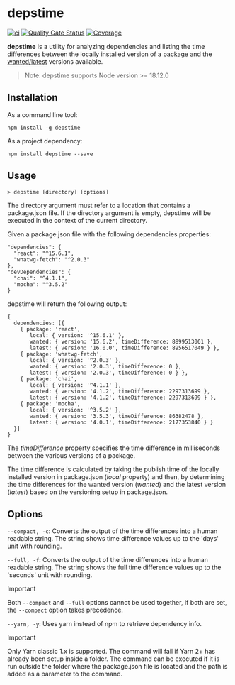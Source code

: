 # depstime

[![ci](https://github.com/rolspace/depstime/actions/workflows/ci.yml/badge.svg)](https://github.com/rolspace/depstime/actions/workflows/ci.yml) [![Quality Gate Status](https://sonarcloud.io/api/project_badges/measure?project=rolspace_depstime&metric=alert_status)](https://sonarcloud.io/summary/new_code?id=rolspace_depstime) [![Coverage](https://sonarcloud.io/api/project_badges/measure?project=rolspace_depstime&metric=coverage)](https://sonarcloud.io/summary/new_code?id=rolspace_depstime)

**depstime** is a utility for analyzing dependencies and listing the time differences between the locally installed version of a package and the [wanted/latest](https://docs.npmjs.com/cli/outdated.html) versions available.

> Note: depstime supports Node version >= 18.12.0

## Installation

As a command line tool:

```
npm install -g depstime
```

As a project dependency:

```
npm install depstime --save
```

## Usage

```
> depstime [directory] [options]
```

The directory argument must refer to a location that contains a package.json file. If the directory argument is empty, depstime will be executed in the context of the current directory.

Given a package.json file with the following dependencies properties:

```
"dependencies": {
  "react": "^15.6.1",
  "whatwg-fetch": "^2.0.3"
},
"devDependencies": {
  "chai": "^4.1.1",
  "mocha": "^3.5.2"
}
```

depstime will return the following output:

```
{
  dependencies: [{
    { package: 'react',
       local: { version: '^15.6.1' },
       wanted: { version: '15.6.2', timeDifference: 8899513061 },
       latest: { version: '16.0.0', timeDifference: 8956517049 } },
    { package: 'whatwg-fetch',
       local: { version: '^2.0.3' },
       wanted: { version: '2.0.3', timeDifference: 0 },
       latest: { version: '2.0.3', timeDifference: 0 } },
    { package: 'chai',
       local: { version: '^4.1.1' },
       wanted: { version: '4.1.2', timeDifference: 2297313699 },
       latest: { version: '4.1.2', timeDifference: 2297313699 } },
    { package: 'mocha',
       local: { version: '^3.5.2' },
       wanted: { version: '3.5.3', timeDifference: 86382478 },
       latest: { version: '4.0.1', timeDifference: 2177353840 } }
  }]
}
```

The _timeDifference_ property specifies the time difference in milliseconds between the various versions of a package.

The time difference is calculated by taking the publish time of the locally installed version in package.json (_local_ property) and then, by determining the time differences for the wanted version (_wanted_) and the latest version (_latest_) based on the versioning setup in package.json.

## Options

`--compact, -c`: Converts the output of the time differences into a human readable string. The string shows time difference values up to the 'days' unit with rounding.

`--full, -f`: Converts the output of the time differences into a human readable string. The string shows the full time difference values up to the 'seconds' unit with rounding.

> [!IMPORTANT]
> Both `--compact` and `--full` options cannot be used together, if both are set, the `--compact` option takes precedence.

`--yarn, -y`: Uses yarn instead of npm to retrieve dependency info.

> [!IMPORTANT]
> Only Yarn classic 1.x is supported. The command will fail if Yarn 2+ has already been setup inside a folder.
> The command can be executed if it is run outside the folder where the package.json file is located and the path is added as a parameter to the command.
